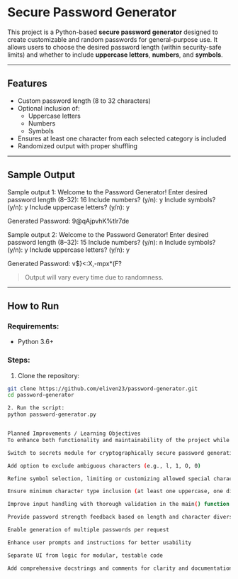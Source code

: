 # Secure Password Generator

This project is a Python-based **secure password generator** designed to create customizable and random passwords for general-purpose use. It allows users to choose the desired password length (within security-safe limits) and whether to include **uppercase letters**, **numbers**, and **symbols**.

---

## Features

- Custom password length (8 to 32 characters)
- Optional inclusion of:
  - Uppercase letters
  - Numbers
  - Symbols
- Ensures at least one character from each selected category is included
- Randomized output with proper shuffling

---

## Sample Output

Sample output 1:
Welcome to the Password Generator!
Enter desired password length (8–32): 16
Include numbers? (y/n): y
Include symbols? (y/n): y
Include uppercase letters? (y/n): y

Generated Password: 9@qAjpvhK%tlr7de


Sample output 2:
Welcome to the Password Generator!
Enter desired password length (8–32): 15
Include numbers? (y/n): n
Include symbols? (y/n): y
Include uppercase letters? (y/n): y

Generated Password: v$}<:X,-mpx*(F?


> Output will vary every time due to randomness.

---

## How to Run

### Requirements:
- Python 3.6+

### Steps:
1. Clone the repository:

```bash
git clone https://github.com/eliven23/password-generator.git
cd password-generator

2. Run the script:
python password-generator.py


Planned Improvements / Learning Objectives
To enhance both functionality and maintainability of the project while deepening my understanding of secure coding practices, the following improvements are planned:

Switch to secrets module for cryptographically secure password generation

Add option to exclude ambiguous characters (e.g., l, 1, O, 0)

Refine symbol selection, limiting or customizing allowed special characters

Ensure minimum character type inclusion (at least one uppercase, one digit, etc.)

Improve input handling with thorough validation in the main() function

Provide password strength feedback based on length and character diversity

Enable generation of multiple passwords per request

Enhance user prompts and instructions for better usability

Separate UI from logic for modular, testable code

Add comprehensive docstrings and comments for clarity and documentation


